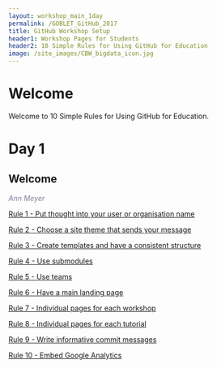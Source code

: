 ```yaml
---
layout: workshop_main_1day
permalink: /GOBLET_GitHub_2017
title: GitHub Workshop Setup
header1: Workshop Pages for Students
header2: 10 Simple Rules for Using GitHub for Education
image: /site_images/CBW_bigdata_icon.jpg
---
```


# Welcome <a id="welcome"></a>

Welcome to 10 Simple Rules for Using GitHub for Education.  

# Day 1 <a id="day1"></a>

## Welcome

*<font color="#827e9c">Ann Meyer</font>*  

[Rule 1 - Put thought into your user or organisation name](https://bioinformaticsdotca.github.io/rule_1)  

[Rule 2 - Choose a site theme that sends your message](https://bioinformaticsdotca.github.io/rule_2)  

[Rule 3 - Create templates and have a consistent structure](https://bioinformaticsdotca.github.io/rule_3)  

[Rule 4 - Use submodules](https://bioinformaticsdotca.github.io/rule_4)  

[Rule 5 - Use teams](https://bioinformaticsdotca.github.io/rule_5)  

[Rule 6 - Have a main landing page](https://bioinformaticsdotca.github.io/rule_6)  

[Rule 7 - Individual pages for each workshop](https://bioinformaticsdotca.github.io/rule_7)  

[Rule 8 - Individual pages for each tutorial](https://bioinformaticsdotca.github.io/rule_8)  

[Rule 9 - Write informative commit messages](https://bioinformaticsdotca.github.io/rule_9)  

[Rule 10 - Embed Google Analytics](https://bioinformaticsdotca.github.io/rule_10)  
